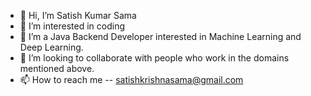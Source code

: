 - 👋 Hi, I’m Satish Kumar Sama
- 👀 I’m interested in coding
- 🌱 I’m a Java Backend Developer interested in Machine Learning and Deep Learning.
- 💞️ I’m looking to collaborate with people who work in the domains mentioned above.
- 📫 How to reach me -- satishkrishnasama@gmail.com

<!---
satishkrishnass/satishkrishnass is a ✨ special ✨ repository because its `README.md` (this file) appears on your GitHub profile.
You can click the Preview link to take a look at your changes.
--->
